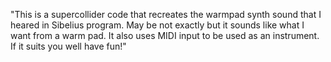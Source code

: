 "This is a supercollider code that recreates the warmpad synth sound that I heared in Sibelius program. May be not exactly but it sounds like what I want from a warm pad. It also uses MIDI input to be used as an instrument. If it suits you well have fun!" 
